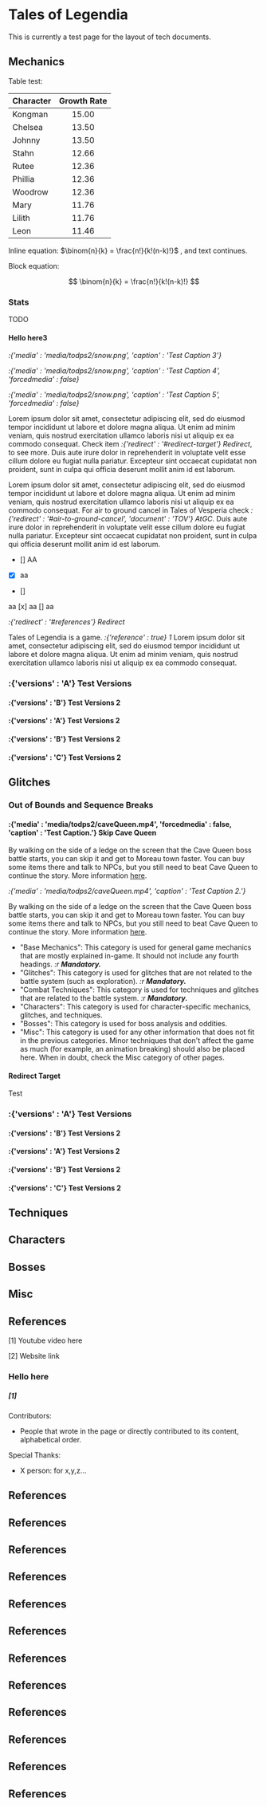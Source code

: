 # Tales of Legendia

This is currently a test page for the layout of tech documents.

## Mechanics

Table test:

| Character |  Growth Rate |
| :-------- | :----------: |
| Kongman   | 15.00        |
| Chelsea   | 13.50        |
| Johnny    | 13.50        |
| Stahn     | 12.66        |
| Rutee     | 12.36        |
| Phillia   | 12.36        |
| Woodrow   | 12.36        |
| Mary      | 11.76        |
| Lilith    | 11.76        |
| Leon      | 11.46        |

Inline equation: $\binom{n}{k} = \frac{n!}{k!(n-k)!}$ , and text continues.

Block equation:

$$
\binom{n}{k} = \frac{n!}{k!(n-k)!}
$$

### Stats

TODO

#### Hello here3

*:{'media' : 'media/todps2/snow.png', 'caption' : 'Test Caption 3'}*

*:{'media' : 'media/todps2/snow.png', 'caption' : 'Test Caption 4', 'forcedmedia' : false}*

*:{'media' : 'media/todps2/snow.png', 'caption' : 'Test Caption 5', 'forcedmedia' : false}*

Lorem ipsum dolor sit amet, consectetur adipiscing elit, sed do eiusmod tempor incididunt ut labore et dolore magna aliqua. Ut enim ad minim veniam, quis nostrud exercitation ullamco laboris nisi ut aliquip ex ea commodo consequat. Check item *:{'redirect' : '#redirect-target'} Redirect*, to see more. Duis aute irure dolor in reprehenderit in voluptate velit esse cillum dolore eu fugiat nulla pariatur. Excepteur sint occaecat cupidatat non proident, sunt in culpa qui officia deserunt mollit anim id est laborum.

Lorem ipsum dolor sit amet, consectetur adipiscing elit, sed do eiusmod tempor incididunt ut labore et dolore magna aliqua. Ut enim ad minim veniam, quis nostrud exercitation ullamco laboris nisi ut aliquip ex ea commodo consequat. For air to ground cancel in Tales of Vesperia check *:{'redirect' : '#air-to-ground-cancel', 'document' : 'TOV'} AtGC*. Duis aute irure dolor in reprehenderit in voluptate velit esse cillum dolore eu fugiat nulla pariatur. Excepteur sint occaecat cupidatat non proident, sunt in culpa qui officia deserunt mollit anim id est laborum.

- [] AA
- [x] aa
- []

aa
[x] aa
[] aa



*:{'redirect' : '#references'} Redirect*


Tales of Legendia is a game. *:{'reference' : true} 1* Lorem ipsum dolor sit amet, consectetur adipiscing elit, sed do eiusmod tempor incididunt ut labore et dolore magna aliqua. Ut enim ad minim veniam, quis nostrud exercitation ullamco laboris nisi ut aliquip ex ea commodo consequat.

### :{'versions' : 'A'} Test Versions

#### :{'versions' : 'B'} Test Versions 2

#### :{'versions' : 'A'} Test Versions 2

#### :{'versions' : 'B'} Test Versions 2

#### :{'versions' : 'C'} Test Versions 2

## Glitches

### Out of Bounds and Sequence Breaks

#### :{'media' : 'media/todps2/caveQueen.mp4', 'forcedmedia' : false, 'caption' : 'Test Caption.'} Skip Cave Queen

By walking on the side of a ledge on the screen that the Cave Queen boss battle starts, you can skip it and get to Moreau town faster. You can buy some items there and talk to NPCs, but you still need to beat Cave Queen to continue the story. More information [here](https://www.youtube.com/watch?v=kzvcOjRu81o).

*:{'media' : 'media/todps2/caveQueen.mp4', 'caption' : 'Test Caption 2.'}*

By walking on the side of a ledge on the screen that the Cave Queen boss battle starts, you can skip it and get to Moreau town faster. You can buy some items there and talk to NPCs, but you still need to beat Cave Queen to continue the story. More information [here](https://www.youtube.com/watch?v=kzvcOjRu81o).


- "Base Mechanics": This category is used for general game mechanics that are mostly explained in-game. It should not include any fourth headings. *:r __Mandatory.__*
- "Glitches": This category is used for glitches that are not related to the battle system (such as exploration). *:r __Mandatory.__*
- "Combat Techniques": This category is used for techniques and glitches that are related to the battle system. *:r __Mandatory.__*
- "Characters": This category is used for character-specific mechanics, glitches, and techniques.
- "Bosses": This category is used for boss analysis and oddities.
- "Misc": This category is used for any other information that does not fit in the previous categories. Minor techniques that don't affect the game as much (for example, an animation breaking) should also be placed here. When in doubt, check the Misc category of other pages.

#### Redirect Target

Test

### :{'versions' : 'A'} Test Versions

#### :{'versions' : 'B'} Test Versions 2

#### :{'versions' : 'A'} Test Versions 2

#### :{'versions' : 'B'} Test Versions 2

#### :{'versions' : 'C'} Test Versions 2

## Techniques

## Characters

## Bosses


## Misc


## References

[1] Youtube video here

[2] Website link

### Hello here

##### [1]

Contributors:
 - People that wrote in the page or directly contributed to its content, alphabetical order.

Special Thanks:
- X person: for x,y,z...

## References
## References
## References
## References
## References
## References
## References
## References
## References
## References
## References
## References
